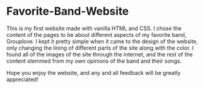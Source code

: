 # Favorite-Band-Website
This is my first website made with vanilla HTML and CSS. I chose the content of the pages to be about different aspects
of my favorite band, Grouplove. I kept it pretty simple when it came to the design of the website, only changing the lining of 
different parts of the site along with the color. I found all of the images of the site through the internet, and the rest of the content
stemmed from my own opinions of the band and their songs.

Hope you enjoy the website, and any and all feedback will be greatly appreciated!
